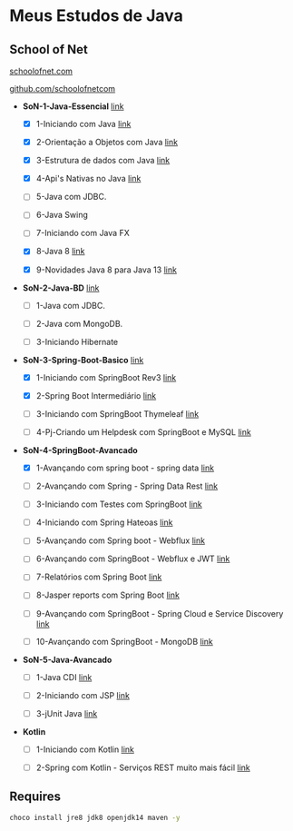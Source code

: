 # Meus Estudos de Java

## School of Net

[schoolofnet.com](https://www.schoolofnet.com/)

[github.com/schoolofnetcom](https://github.com/schoolofnetcom)

- **SoN-1-Java-Essencial** [link](https://www.schoolofnet.com/plano-de-estudo-java-essencial/)
    - [x] 1-Iniciando com Java [link](https://www.schoolofnet.com/curso/java/linguagem-java/java-se-rev2/)
    - [x] 2-Orientação a Objetos com Java [link](https://www.schoolofnet.com/curso/java/linguagem-java/orientacao-objetos-com-java/)
    - [x] 3-Estrutura de dados com Java [link](https://www.schoolofnet.com/curso/java/linguagem-java/estrutura-de-dados-com-java/)
    - [x] 4-Api's Nativas no Java [link](https://www.schoolofnet.com/curso/java/linguagem-java/apis-nativa-no-java/)
    - [ ] 5-Java com JDBC.
    - [ ] 6-Java Swing
    - [ ] 7-Iniciando com Java FX
    - [x] 8-Java 8 [link](https://www.schoolofnet.com/curso/java/linguagem-java/java-8/)
    - [x] 9-Novidades Java 8 para Java 13 [link](https://www.schoolofnet.com/curso/java/linguagem-java/novidades-java-8-para-java-13/)


- **SoN-2-Java-BD** [link](https://www.schoolofnet.com/plano-de-estudo-java-e-banco-de-dados/)
    - [ ] 1-Java com JDBC.
    - [ ] 2-Java com MongoDB.
    - [ ] 3-Iniciando Hibernate


- **SoN-3-Spring-Boot-Basico** [link](https://www.schoolofnet.com/plano-de-estudo-spring-boot-developer/)
    - [x] 1-Iniciando com SpringBoot Rev3 [link](https://www.schoolofnet.com/curso/java/springboot/iniciando-com-springboot-rev-3/)
    - [x] 2-Spring Boot Intermediário [link](https://www.schoolofnet.com/curso/java/springboot/spring-boot-intermediario-rev2/)
    - [ ] 3-Iniciando com SpringBoot Thymeleaf [link](https://www.schoolofnet.com/curso/java/springboot/iniciando-com-spring-boot-thymeleaf/)
    - [ ] 4-Pj-Criando um Helpdesk com SpringBoot e MySQL [link](https://www.schoolofnet.com/projeto-pratico/java/springboot/criando-um-helpdesk-com-springboot-mysql/)


- **SoN-4-SpringBoot-Avancado**
    - [x] 1-Avançando com spring boot - spring data [link](https://www.schoolofnet.com/curso/java/springboot/avancando-com-spring-boot-spring-data/)
    - [ ] 2-Avançando com Spring - Spring Data Rest [link](https://www.schoolofnet.com/curso/java/spring/spring-data-rest/)
    - [ ] 3-Iniciando com Testes com SpringBoot [link](https://www.schoolofnet.com/curso/java/springboot/testes-unitarios-com-java-e-junit/)
    - [ ] 4-Iniciando com Spring Hateoas [link](https://www.schoolofnet.com/curso/java/spring/iniciando-com-spring-hateoas/)
    - [ ] 5-Avançando com Spring boot - Webflux [link](https://www.schoolofnet.com/curso/java/springboot/avancando-com-spring-boot-webflux/)
    - [ ] 6-Avançando com SpringBoot - Webflux e JWT [link](https://www.schoolofnet.com/curso/java/springboot/avancando-com-springboot-webflux-e-jwt/)
    - [ ] 7-Relatórios com Spring Boot [link](https://www.schoolofnet.com/curso/java/springboot/relatorios-com-spring-boot/)
    - [ ] 8-Jasper reports com Spring Boot [link](https://www.schoolofnet.com/curso/java/springboot/jasper-reports-com-spring-boot/)
    - [ ] 9-Avançando com SpringBoot - Spring Cloud e Service Discovery [link](https://www.schoolofnet.com/curso/java/springboot/avancando-com-springboot-spring-cloud-e-service-di/)
    - [ ] 10-Avançando com SpringBoot - MongoDB [link](https://www.schoolofnet.com/curso/java/spring/avancando-com-springboot-mongodb/)


- **SoN-5-Java-Avancado**
    - [ ] 1-Java CDI [link](https://www.schoolofnet.com/curso/java/frameworks-java/java-cdi/)
    - [ ] 2-Iniciando com JSP [link](https://www.schoolofnet.com/curso/java/linguagem-java/iniciando-com-jsp/)
    - [ ] 3-jUnit Java [link](https://www.schoolofnet.com/curso/java/frameworks-java/junit-java/)


- **Kotlin**
    - [ ] 1-Iniciando com Kotlin [link](https://www.schoolofnet.com/curso/kotlin/kotlin-linguagem/iniciando-com-kotlin/)
    - [ ] 2-Spring com Kotlin - Serviços REST muito mais fácil [link](https://www.schoolofnet.com/curso/java/spring/spring-com-kotlin-servicos-rest-muito-mais-facil/)


## Requires
````bash
choco install jre8 jdk8 openjdk14 maven -y
````
